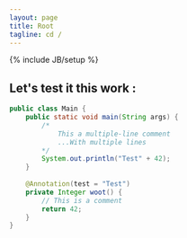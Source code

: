```yaml
---
layout: page
title: Root
tagline: cd /
---
```

{% include JB/setup %}

## Let's test it this work :
```java
public class Main {
    public static void main(String args) {
        /*
            This a multiple-line comment
            ...With multiple lines
        */
        System.out.println("Test" + 42);
    }
    
    @Annotation(test = "Test")
    private Integer woot() {
        // This is a comment
        return 42;
    }
}
```
